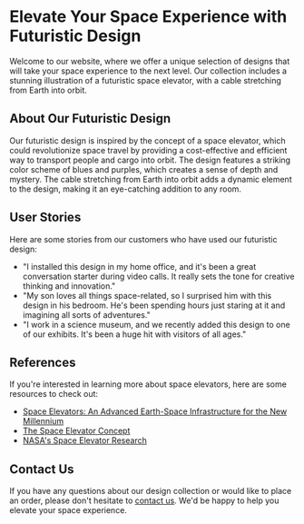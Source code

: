 <!--font:Poppins-->

# Elevate Your Space Experience with Futuristic Design

Welcome to our website, where we offer a unique selection of designs that will take your space experience to the next level. Our collection includes a stunning illustration of a futuristic space elevator, with a cable stretching from Earth into orbit.

## About Our Futuristic Design

Our futuristic design is inspired by the concept of a space elevator, which could revolutionize space travel by providing a cost-effective and efficient way to transport people and cargo into orbit. The design features a striking color scheme of blues and purples, which creates a sense of depth and mystery. The cable stretching from Earth into orbit adds a dynamic element to the design, making it an eye-catching addition to any room.

## User Stories

Here are some stories from our customers who have used our futuristic design:

- "I installed this design in my home office, and it's been a great conversation starter during video calls. It really sets the tone for creative thinking and innovation."
- "My son loves all things space-related, so I surprised him with this design in his bedroom. He's been spending hours just staring at it and imagining all sorts of adventures."
- "I work in a science museum, and we recently added this design to one of our exhibits. It's been a huge hit with visitors of all ages."

## References

If you're interested in learning more about space elevators, here are some resources to check out:

- [Space Elevators: An Advanced Earth-Space Infrastructure for the New Millennium](#)
- [The Space Elevator Concept](#)
- [NASA's Space Elevator Research](#)

## Contact Us

If you have any questions about our design collection or would like to place an order, please don't hesitate to [contact us](#). We'd be happy to help you elevate your space experience.

<!--

Write me content for website with wallpaper which alt text is:

"An illustration of a futuristic space elevator, with a cable stretching from Earth into orbit."

The name/title of the page should not be 1:1 copy of the alt text but rather a real content of the website which is using this wallpaper.

- Use markdown format 
- Start with heading
- Heading should be short and concise
- The content should look like a real website 
- The website should not be about the wallpaper, wallpaper is just a related background
- Heading should be contain work "wallpaper" or "background"
- Include real sections like references, contact, user stories, etc. use things relevant to the page purpose.
- Feel free to use structure like headings, bullets, numbering, blockquotes, paragraphs, horizontal lines, etc.
- You can use formatting like bold or _italic_
- You can include UTF-8 emojis
- Links should be only #hash anchors (and you can refer to the document itself)
- Do not include images


---


# Elevate Your Space Experience with a Futuristic Wallpaper

Welcome to our website, where we offer a unique selection of wallpapers that will take your space experience to the next level. Our collection includes a stunning illustration of a futuristic space elevator, with a cable stretching from Earth into orbit.

## About Our Futuristic Wallpaper

Our futuristic wallpaper is designed to spark your imagination and transport you to a world beyond our own. The illustration depicts a space elevator, a theoretical concept that could revolutionize space travel by providing a cost-effective and efficient way to transport people and cargo into orbit.

The wallpaper features a striking color scheme of blues and purples, which creates a sense of depth and mystery. The cable stretching from Earth into orbit adds a dynamic element to the design, making it an eye-catching addition to any room.

## User Stories

Here are some stories from our customers who have used our futuristic wallpaper:

- "I installed this wallpaper in my home office, and it's been a great conversation starter during video calls. It really sets the tone for creative thinking and innovation."
- "My son loves all things space-related, so I surprised him with this wallpaper in his bedroom. He's been spending hours just staring at it and imagining all sorts of adventures."
- "I work in a science museum, and we recently added this wallpaper to one of our exhibits. It's been a huge hit with visitors of all ages."

## References

If you're interested in learning more about space elevators, here are some resources to check out:

- [Space Elevators: An Advanced Earth-Space Infrastructure for the New Millennium](#)
- [The Space Elevator Concept](#)
- [NASA's Space Elevator Research](#)

## Contact Us

If you have any questions about our wallpaper collection or would like to place an order, please don't hesitate to [contact us](#). We'd be happy to help you elevate your space experience.


---


Heading should not include word "wallpaper". The website should not be about the wallpaper itself, wallpaper is just a related background, rewrite whole content.


---


# Elevate Your Space Experience with Futuristic Design

Welcome to our website, where we offer a unique selection of designs that will take your space experience to the next level. Our collection includes a stunning illustration of a futuristic space elevator, with a cable stretching from Earth into orbit.

## About Our Futuristic Design

Our futuristic design is inspired by the concept of a space elevator, which could revolutionize space travel by providing a cost-effective and efficient way to transport people and cargo into orbit. The design features a striking color scheme of blues and purples, which creates a sense of depth and mystery. The cable stretching from Earth into orbit adds a dynamic element to the design, making it an eye-catching addition to any room.

## User Stories

Here are some stories from our customers who have used our futuristic design:

- "I installed this design in my home office, and it's been a great conversation starter during video calls. It really sets the tone for creative thinking and innovation."
- "My son loves all things space-related, so I surprised him with this design in his bedroom. He's been spending hours just staring at it and imagining all sorts of adventures."
- "I work in a science museum, and we recently added this design to one of our exhibits. It's been a huge hit with visitors of all ages."

## References

If you're interested in learning more about space elevators, here are some resources to check out:

- [Space Elevators: An Advanced Earth-Space Infrastructure for the New Millennium](#)
- [The Space Elevator Concept](#)
- [NASA's Space Elevator Research](#)

## Contact Us

If you have any questions about our design collection or would like to place an order, please don't hesitate to [contact us](#). We'd be happy to help you elevate your space experience.


---


Write me a Google font which is best fitting for the website.

Pick from the list:
- Raleway
- Futura
- IBM Plex Sans
- Lobster
- Cormorant Garamond
- Cinzel
- Roboto
- Poppins
- Playfair Display
- Exo 2
- Cinzel Decorative
- Alegreya
- Montserrat
- Creepster
- Barlow Condensed
- Dancing Script
- Cabin
- Open Sans
- Great Vibes
- Orbitron
- Lato
- Inter


Write just the font name nothing else.


---


Poppins

-->
